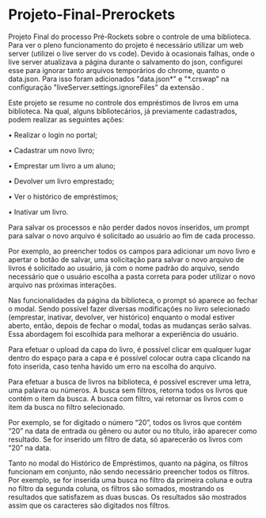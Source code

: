 # Projeto-Final-Prerockets
Projeto Final do processo Pré-Rockets sobre o controle de uma biblioteca.
Para ver o pleno funcionamento do projeto é necessário utilizar um web server (utilizei o live server do vs code). 
Devido à ocasionais falhas, onde o live server atualizava a página durante o salvamento do json, configurei esse para ignorar tanto arquivos temporários do chrome, quanto o data.json. Para isso foram adicionados "data.json*" e "*.crswap" na configuração "liveServer.settings.ignoreFiles" da extensão .

 Este projeto se resume no controle dos empréstimos de livros em uma biblioteca. Na qual, alguns bibliotecários, já previamente cadastrados, 
podem realizar as seguintes ações:

•	Realizar o login no portal;

•	Cadastrar um novo livro;

•	Emprestar um livro a um aluno;

•	Devolver um livro emprestado;

•	Ver o histórico de empréstimos;

•	Inativar um livro.


 Para salvar os processos e não perder dados novos inseridos, um prompt para salvar o novo arquivo é solicitado ao usuário ao fim de cada processo.

 Por exemplo, ao preencher todos os campos para adicionar um novo livro e apertar o botão de salvar, uma solicitação para salvar o novo arquivo de 
livros é solicitado ao usuário, já com o nome padrão do arquivo, sendo necessário que o usuário escolha a pasta correta para poder utilizar o novo arquivo nas próximas interações. 

 Nas funcionalidades da página da biblioteca, o prompt só aparece ao fechar o modal. Sendo possível fazer diversas modificações no livro selecionado (emprestar, inativar, devolver, ver histórico) enquanto o modal estiver aberto, então, depois de fechar o modal, todas as mudanças serão salvas. 
Essa abordagem foi escolhida para melhorar a experiência do usuário.

 Para efetuar o upload da capa do livro, é possível clicar em qualquer lugar dentro do espaço para a capa e é possível colocar outra capa clicando na foto inserida, caso tenha havido um erro na escolha do arquivo.

 Para efetuar a busca de livros na biblioteca, é possível escrever uma letra, uma palavra ou números. A busca sem filtros, retorna todos os livros que contém o item da busca. A busca com filtro, vai retornar os livros com o item da busca no filtro selecionado.

 Por exemplo, se for digitado o número “20”, todos os livros que contém “20” na data de entrada ou gênero ou autor ou no título, irão aparecer como resultado. Se for inserido um filtro de data, só aparecerão os livros com “20” na data. 
 
 Tanto no modal do Histórico de Empréstimos, quanto na página, os filtros funcionam em conjunto, não sendo necessário preencher todos os filtros. Por exemplo, se for inserida uma busca no filtro da primeira coluna e outra no filtro da segunda coluna, os filtros são somados, mostrando os resultados que satisfazem as duas buscas. Os resultados são mostrados assim que os caracteres são digitados nos filtros.
